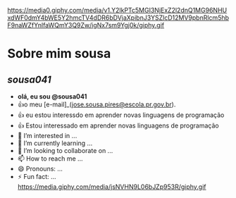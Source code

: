 <!comentarios--->
https://media0.giphy.com/media/v1.Y2lkPTc5MGI3NjExZ2l2dnQ1MG96NHUxdWF0dmY4bWE5Y2hmcTV4dDR6bDVjaXpibnJ3YSZlcD12MV9pbnRlcm5hbF9naWZfYnlfaWQmY3Q9Zw/igNx7sm9Ygj0k/giphy.gif
# Sobre mim **sousa**
## *sousa041*
- **olá, eu sou @sousa041**
- :+1:o meu [e-mail]_(jose.sousa.pires@escola.pr.gov.br).
- :+1: eu estou interessdo em aprender novas linguagens de programação
- :+1: Estou interessado em aprender novas linguagens de programação
- 👀 I’m interested in ...
- 🌱 I’m currently learning ...
- 💞️ I’m looking to collaborate on ...
- 📫 How to reach me ...
- 😄 Pronouns: ...
- ⚡ Fun fact: ...
https://media.giphy.com/media/jsNVHN9L06bJZp953R/giphy.gif
<!---
sousa041/sousa041 is a ✨ special ✨ repository because its `README.md` (this file) appears on your GitHub profile.
You can click the Preview link to take a look at your changes.
--->
